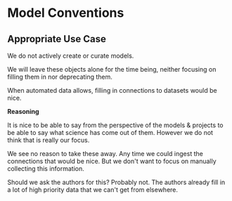 # Model Conventions

## Appropriate Use Case

We do not actively create or curate models.

We will leave these objects alone for the time being, neither focusing on filling them in nor deprecating them.

When automated data allows, filling in connections to datasets would be nice.

**Reasoning**

It is nice to be able to say from the perspective of the models & projects to be able to say what science has come out of them. However we do not think that is really our focus. 

We see no reason to take these away. Any time we could ingest the connections that would be nice. But we don't want to focus on manually collecting this information.

Should we ask the authors for this? Probably not. The authors already fill in a lot of high priority data that we can't get from elsewhere.
